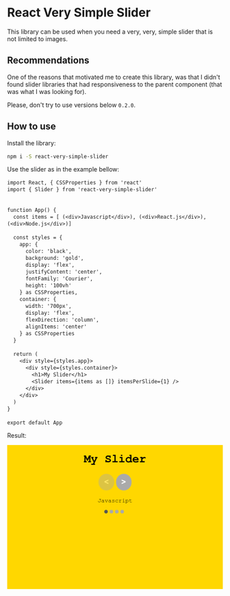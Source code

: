 # React Very Simple Slider

This library can be used when you need a very, very, simple slider that is not limited to images.

## Recommendations

One of the reasons that motivated me to create this library, was that I didn't found slider libraries that had responsiveness to the parent component (that was what I was looking for).

Please, don't try to use versions below `0.2.0`.

## How to use

Install the library:

```bash
npm i -S react-very-simple-slider
```

Use the slider as in the example bellow:

```tsx
import React, { CSSProperties } from 'react'
import { Slider } from 'react-very-simple-slider'


function App() {
  const items = [ (<div>Javascript</div>), (<div>React.js</div>), (<div>Node.js</div>)]

  const styles = {
    app: {
      color: 'black',
      background: 'gold',
      display: 'flex',
      justifyContent: 'center',
      fontFamily: 'Courier',
      height: '100vh'
    } as CSSProperties,
    container: {
      width: '700px', 
      display: 'flex', 
      flexDirection: 'column',
      alignItems: 'center'
    } as CSSProperties
  }

  return (
    <div style={styles.app}>
      <div style={styles.container}>
        <h1>My Slider</h1>
        <Slider items={items as []} itemsPerSlide={1} />
      </div>
    </div>
  )
}

export default App
```

Result:

![](src/assets/img/v0.2.0.png)
